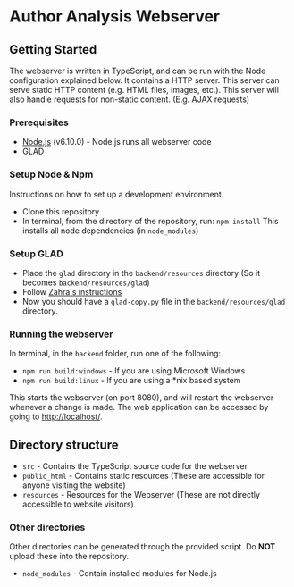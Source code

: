 # Author Analysis Webserver

## Getting Started
The webserver is written in TypeScript, and can be run with the Node configuration explained below.
It contains a HTTP server. This server can serve static HTTP content (e.g. HTML files, images, etc.).
This server will also handle requests for non-static content. (E.g. AJAX requests)

### Prerequisites

* [Node.js](https://nodejs.org/) (v6.10.0) - Node.js runs all webserver code
* GLAD

### Setup Node & Npm
Instructions on how to set up a development environment.

* Clone this repository
* In terminal, from the directory of the repository, run: `npm install`
  This installs all node dependencies (in `node_modules`)

### Setup GLAD

* Place the `glad` directory in the `backend/resources` directory (So it becomes `backend/resources/glad`)
* Follow [Zahra's instructions](https://gist.github.com/zahrafitrianti/c507cd27a8355b022ce00730c53f0358)
* Now you should have a `glad-copy.py` file in the `backend/resources/glad` directory.
  
### Running the webserver
In terminal, in the `backend` folder, run one of the following:

* `npm run build:windows` - If you are using Microsoft Windows
* `npm run build:linux` - If you are using a *nix based system

This starts the webserver (on port 8080), and will restart the webserver whenever a change is made.
The web application can be accessed by going to [http://localhost/](http://localhost/).

## Directory structure

* `src` - Contains the TypeScript source code for the webserver
* `public_html` - Contains static resources (These are accessible for anyone visiting the website)
* `resources` - Resources for the Webserver (These are not directly accessible to website visitors)

### Other directories
Other directories can be generated through the provided script. Do **NOT** upload these into the repository.

* `node_modules` - Contain installed modules for Node.js
